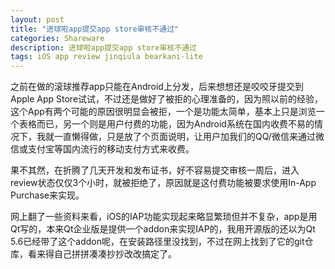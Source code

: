 ```yaml
---
layout: post
title: "进球啦app提交app store审核不通过"
categories: Shareware
description: 进球啦app提交app store审核不通过
tags: iOS app review jinqiula bearkani-lite
---
```

之前在做的滚球推荐app只能在Android上分发，后来想想还是咬咬牙提交到Apple App Store试试，不过还是做好了被拒的心理准备的，因为照以前的经验，这个App有两个可能的原因很明显会被拒，一个是功能太简单，基本上只是浏览一个表格而已，另一个则是用户付费的功能，因为Android系统在国内收费不易的情况下，我就一直懒得做，只是放了个页面说明，让用户加我们的QQ/微信来通过微信或支付宝等国内流行的移动支付方式来收费。

果不其然，在折腾了几天开发和发布证书，好不容易提交审核一周后，进入review状态仅仅3个小时，就被拒绝了，原因就是这付费功能被要求使用In-App Purchase来实现。

网上翻了一些资料来看，iOS的IAP功能实现起来略显繁琐但并不复杂，app是用Qt写的，本来Qt企业版是提供一个addon来实现IAP的，我用开源版的还以为Qt 5.6已经带了这个addon呢，在安装路径里没找到，不过在网上找到了它的git仓库，看来得自己拼拼凑凑抄抄改改搞定了。
